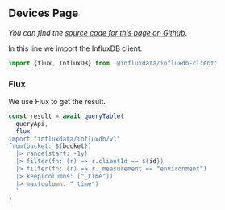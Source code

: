 ## Devices Page

_You can find the [source code for this page on Github](https://github.com/bonitoo-io/iot-center-v2/blob/master/app/ui/src/pages/DevicesPage.tsx)_.

In this line we import the InfluxDB client:
```js
import {flux, InfluxDB} from '@influxdata/influxdb-client'
```



### Flux

We use Flux to get the result.

```js
const result = await queryTable(
  queryApi,
  flux`
import "influxdata/influxdb/v1"
from(bucket: ${bucket})
  |> range(start: -1y)
  |> filter(fn: (r) => r.clientId == ${id})
  |> filter(fn: (r) => r._measurement == "environment")
  |> keep(columns: ["_time"])
  |> max(column: "_time")
  `
)
```

